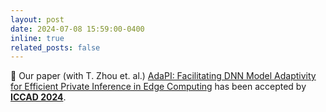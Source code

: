 ```yaml
---
layout: post
date: 2024-07-08 15:59:00-0400
inline: true
related_posts: false
---
```


:tada: Our paper (with T. Zhou et. al.) [AdaPI: Facilitating DNN Model Adaptivity for Efficient Private Inference in Edge Computing](#) has been accepted by [**ICCAD 2024**](https://arxiv.org/abs/2407.05633v1).